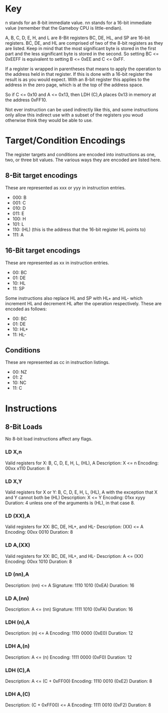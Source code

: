 # Key
n stands for an 8-bit immediate value.
nn stands for a 16-bit immediate value (remember that the Gameboy CPU is little-endian).

A, B, C, D, E, H, and L are 8-Bit registers
BC, DE, HL, and SP are 16-bit registers. BC, DE, and HL are comprised of two of the 8-bit registers as they are listed. Keep in mind that the most significant byte is stored in the first part and the less significant byte is stored in the second. So setting BC <= 0xEEFF is equivalent to setting B <= 0xEE and C <= 0xFF.

If a register is wrapped in parentheses that means to apply the operation to the address held in that register. If this is done with a 16-bit register the result is as you would expect. With an 8-bit register this applies to the address in the zero page, which is at the top of the address space.

So if C <= 0x10 and A <= 0x13, then LDH (C),A places 0x13 in memory at the address 0xFF10.

Not ever instruction can be used indirectly like this, and some instructions only allow this indirect use with a subset of the registers you woud otherwise think they would be able to use.

# Target/Condition Encodings
The register targets and conditions are encoded into instructions as one, two, or three bit values. The various ways they are encoded are listed here.

## 8-Bit target encodings

These are represented as xxx or yyy in instruction entries.

- 000: B
- 001: C
- 010: D
- 011: E
- 100: H
- 101: L
- 110: (HL) (this is the address that the 16-bit register HL points to)
- 111: A

## 16-Bit target encodings

These are represented as xx in instruction entries.

- 00: BC
- 01: DE
- 10: HL
- 11: SP

Some instructions also replace HL and SP with HL+ and HL- which increment HL and decrement HL after the operation respectively. These are encoded as follows:

- 00: BC
- 01: DE
- 10: HL+
- 11: HL-

## Conditions

These are represented as cc in instruction listings.

- 00: NZ
- 01: Z
- 10: NC
- 11: C

# Instructions
## 8-Bit Loads

No 8-bit load instructions affect any flags.

### LD X,n
Valid registers for X: B, C, D, E, H, L, (HL), A
Description: X <= n
Encoding: 00xx x110
Duration: 8

### LD X,Y
Valid registers for X or Y: B, C, D, E, H, L, (HL), A with the exception that X and Y cannot both be (HL)
Description: X <= Y
Encoding: 01xx xyyy
Duration: 4 unless one of the arguments is (HL), in that case 8.

### LD (XX),A
Valid registers for XX: BC, DE, HL+, and HL-
Description: (XX) <= A
Encoding: 00xx 0010
Duration: 8

### LD A,(XX)
Valid registers for XX: BC, DE, HL+, and HL-
Description: A <= (XX)
Encoding: 00xx 1010
Duration: 8

### LD (nn),A
Description: (nn) <= A
Signature: 1110 1010 (0xEA)
Duration: 16

### LD A,(nn)
Description: A <= (nn)
Signature: 1111 1010 (0xFA)
Duration: 16

### LDH (n),A
Description: (n) <= A
Encoding: 1110 0000 (0xE0)
Duration: 12

### LDH A,(n)
Description: A <= (n)
Encoding: 1111 0000 (0xF0)
Duration: 12

### LDH (C),A
Description: A <= (C + 0xFF00)
Encoding: 1110 0010 (0xE2)
Duration: 8

### LDH A,(C)
Description: (C + 0xFF00) <= A
Encoding: 1111 0010 (0xF2)
Duration: 8
